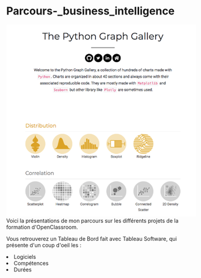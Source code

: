 # Parcours-_business_intelligence
<img src="overview_PGG2.png"/>
Voici la présentations de mon parcours sur les différents projets de la formation d'OpenClassroom.

Vous retrouverez un Tableau de Bord fait avec Tableau Software, qui présente d'un coup d'oeil les : 
  <li>Logiciels</li>
  <li>Compétences</li>
  <li>Durées</li>
